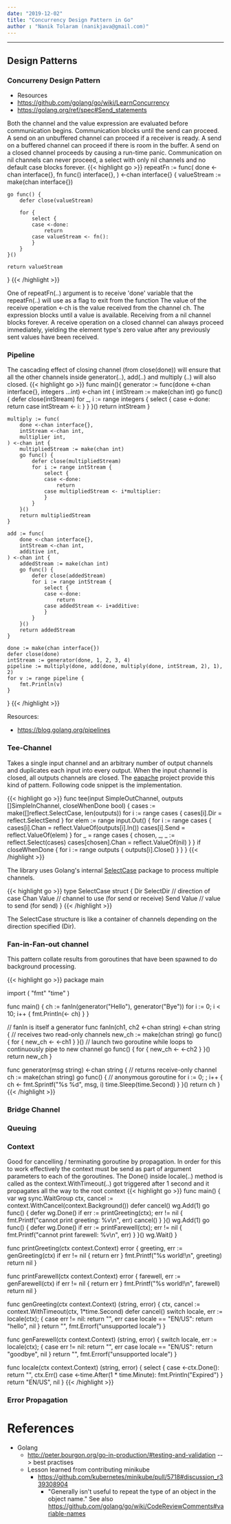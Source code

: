 ```yaml
---
date: "2019-12-02"
title: "Concurrency Design Pattern in Go"
author : "Nanik Tolaram (nanikjava@gmail.com)" 
---
```


---------------
Design Patterns
---------------

<h3>Concurreny Design Pattern</h3>

* Resources 
 * https://github.com/golang/go/wiki/LearnConcurrency
 * https://golang.org/ref/spec#Send_statements

Both the channel and the value expression are evaluated before communication begins. Communication blocks until the send can proceed. A send on an unbuffered channel can proceed if a receiver is ready. A send on a buffered channel can proceed if there is room in the buffer. A send on a closed channel proceeds by causing a run-time panic. Communication on nil channels can never proceed, a select with only nil channels and no default case blocks forever. 
{{< highlight go >}}
repeatFn := func(
    done <-chan interface{},
    fn func() interface{},
) <-chan interface{} {
    valueStream := make(chan interface{})

    go func() {
        defer close(valueStream)

        for {
            select {
            case <-done:
                return
            case valueStream <- fn():
            }
        }
    }()

    return valueStream
}
{{< /highlight >}}

One of repeatFn(..) argument is to receive 'done' variable that the repeatFn(..) will use as a flag to exit from the function
The value of the receive operation <-ch is the value received from the channel ch. The expression blocks until a value is available. Receiving from a nil channel blocks forever. A receive operation on a closed channel can always proceed immediately, yielding the element type's zero value after any previously sent values have been received.

<h3>Pipeline</h3>

The cascading effect of closing channel (from  close(done)) will ensure that all the other channels inside generator(..), add(..) and multiply (..) will also closed.
{{< highlight go >}}
func main(){
    generator := func(done <-chan interface{}, integers ...int) <-chan int {
        intStream := make(chan int)
        go func() {
            defer close(intStream)
            for _, i := range integers {
                select {
                case <-done:
                    return
                case intStream <- i:
                }
            }
        }()
        return intStream
    }

    multiply := func(
        done <-chan interface{},
        intStream <-chan int,
        multiplier int,
    ) <-chan int {
        multipliedStream := make(chan int)
        go func() {
            defer close(multipliedStream)
            for i := range intStream {
                select {
                case <-done:
                    return
                case multipliedStream <- i*multiplier:
                }
            }
        }()
        return multipliedStream
    }

    add := func(
        done <-chan interface{},
        intStream <-chan int,
        additive int,
    ) <-chan int {
        addedStream := make(chan int)
        go func() {
            defer close(addedStream)
            for i := range intStream {
                select {
                case <-done:
                    return
                case addedStream <- i+additive:
                }
            }
        }()
        return addedStream
    }

    done := make(chan interface{})
    defer close(done)
    intStream := generator(done, 1, 2, 3, 4)
    pipeline := multiply(done, add(done, multiply(done, intStream, 2), 1), 2)
    for v := range pipeline {
        fmt.Println(v)
    } 
}
{{< /highlight >}}

Resources:

* https://blog.golang.org/pipelines
    
<h3>Tee-Channel</h3>

Takes a single input channel and an arbitrary number of output channels and duplicates each input into every output. When the input channel is closed, all outputs channels are closed. The [eapache](https://github.com/eapache) project provide this kind of pattern. Following code snippet is the implementation.

{{< highlight go >}}
func tee(input SimpleOutChannel, outputs []SimpleInChannel, closeWhenDone bool) {
	cases := make([]reflect.SelectCase, len(outputs))
	for i := range cases {
		cases[i].Dir = reflect.SelectSend
	}
	for elem := range input.Out() {
		for i := range cases {
			cases[i].Chan = reflect.ValueOf(outputs[i].In())
			cases[i].Send = reflect.ValueOf(elem)
		}
		for _ = range cases {
			chosen, _, _ := reflect.Select(cases)
			cases[chosen].Chan = reflect.ValueOf(nil)
		}
	}
	if closeWhenDone {
		for i := range outputs {
			outputs[i].Close()
		}
	}
}
{{< /highlight >}}

The library uses Golang's internal [SelectCase](https://golang.org/pkg/reflect/#SelectCase) package to process multiple channels.

{{< highlight go >}}
type SelectCase struct {
    Dir  SelectDir // direction of case
    Chan Value     // channel to use (for send or receive)
    Send Value     // value to send (for send)
}
{{< /highlight >}}

The SelectCase structure is like a container of channels depending on the direction specified (Dir).

<h3>Fan-in-Fan-out channel</h3> 

This pattern collate results from goroutines that have been spawned to do background processing.

{{< highlight go >}}
package main

import (
    "fmt"
    "time"
)

func main() {
    ch := fanIn(generator("Hello"), generator("Bye"))
    for i := 0; i < 10; i++ {
        fmt.Println(<- ch)
    }
}

// fanIn is itself a generator
func fanIn(ch1, ch2 <-chan string) <-chan string { // receives two read-only channels
    new_ch := make(chan string)
    go func() { for { new_ch <- <-ch1 } }() // launch two goroutine while loops to continuously pipe to new channel
    go func() { for { new_ch <- <-ch2 } }()
    return new_ch
}

func generator(msg string) <-chan string { // returns receive-only channel
    ch := make(chan string)
    go func() { // anonymous goroutine
        for i := 0; ; i++ {
            ch <- fmt.Sprintf("%s %d", msg, i)
            time.Sleep(time.Second)
        }
    }()
    return ch
}    
{{< /highlight >}}	
            
<h3>Bridge Channel</h3>

<h3>Queuing</h3>

<h3>Context</h3>

Good for cancelling / terminating goroutine by propagation. In order for this to work effectively the context must be send as part of argument parameters to each of the goroutines. The Done() inside locale(..) method is called as the context.WithTimeout(..) got triggered after 1 second and it propagates all the way to the root context 
{{< highlight go >}}
func main() {
    var wg sync.WaitGroup
    ctx, cancel := context.WithCancel(context.Background())
    defer cancel()
    wg.Add(1)
    go func() {
        defer wg.Done()
        if err := printGreeting(ctx); err != nil {
            fmt.Printf("cannot print greeting: %v\n", err)
            cancel()
        }
    }()
    wg.Add(1)
    go func() {
        defer wg.Done()
        if err := printFarewell(ctx); err != nil {
            fmt.Printf("cannot print farewell: %v\n", err)
        }
    }()
    wg.Wait()
}

func printGreeting(ctx context.Context) error {
    greeting, err := genGreeting(ctx)
    if err != nil {
        return err
    }
    fmt.Printf("%s world!\n", greeting)
    return nil
}

func printFarewell(ctx context.Context) error {
    farewell, err := genFarewell(ctx)
    if err != nil {
        return err
    }
    fmt.Printf("%s world!\n", farewell)
    return nil
}

func genGreeting(ctx context.Context) (string, error) {
    ctx, cancel := context.WithTimeout(ctx, 1*time.Second)
    defer cancel()
    switch locale, err := locale(ctx); {
    case err != nil:
        return "", err
    case locale == "EN/US":
        return "hello", nil
    }
    return "", fmt.Errorf("unsupported locale")
}

func genFarewell(ctx context.Context) (string, error) {
    switch locale, err := locale(ctx); {
    case err != nil:
        return "", err
    case locale == "EN/US":
        return "goodbye", nil
    }
    return "", fmt.Errorf("unsupported locale")
}

func locale(ctx context.Context) (string, error) {
    select {
    case <-ctx.Done():
        return "", ctx.Err()
    case <-time.After(1 * time.Minute):
        fmt.Println("Expired")
    }
    return "EN/US", nil
}
{{< /highlight >}}


<h3>Error Propagation</h3>



<h1>References</h1>

* Golang
	* http://peter.bourgon.org/go-in-production/#testing-and-validation --> best practises
    * Lesson learned from contributing minikube
        * https://github.com/kubernetes/minikube/pull/5718#discussion_r339308904
            - "Generally isn't useful to repeat the type of an object in the object name."  See also https://github.com/golang/go/wiki/CodeReviewComments#variable-names
